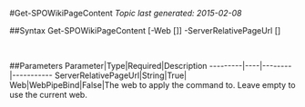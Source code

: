 #Get-SPOWikiPageContent
*Topic last generated: 2015-02-08*


##Syntax
    Get-SPOWikiPageContent [-Web [<WebPipeBind>]] -ServerRelativePageUrl [<String>]

&nbsp;

##Parameters
Parameter|Type|Required|Description
---------|----|--------|-----------
ServerRelativePageUrl|String|True|
Web|WebPipeBind|False|The web to apply the command to. Leave empty to use the current web.
